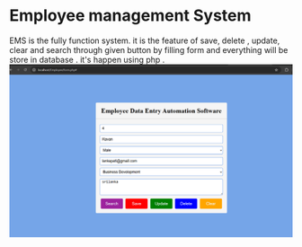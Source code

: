 # Employee management System
EMS is the fully function system. it is the feature of save, delete , update, clear and search through given button by filling form and everything will be store in database . it's happen using php .
![image alt](https://github.com/Rajiv-mandal04/Employee-Management-System/blob/main/Screenshot%202025-07-23%20230149.png)
